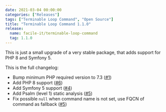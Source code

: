 ```yaml
---
date: 2021-03-04 00:00:00
categories: ["Releases"]
tags: ["Terminable Loop Command", "Open Source"]
title: "Terminable Loop Command 1.1.0"
release:
  name: facile-it/terminable-loop-command
  tag: 1.1.0
---
```


This is just a small upgrade of a very stable package, that adds support for PHP 8 and Symfony 5.
<!--more-->

This is the full changelog:

* Bump minimum PHP required version to 7.3 ([#1](https://github.com/facile-it/terminable-loop-command/pull/1))
* Add PHP 8 support ([#6](https://github.com/facile-it/terminable-loop-command/pull/6))
* Add Symfony 5 support ([#4](https://github.com/facile-it/terminable-loop-command/pull/4))
* Add Psalm (level 1) static analysis ([#5](https://github.com/facile-it/terminable-loop-command/pull/5))
* Fix possible `null` when command name is not set, use FQCN of command as fallback ([#5](https://github.com/facile-it/terminable-loop-command/pull/5))

